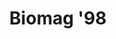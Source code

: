 ---
title: "Biomag '98"
project_id: 
conf_date: 1998-07-06
conference_id: ""
presenters:
   - peter_bandettini
summary: "Biomag &#39;98, Sendai, Japan"
file: /assets/presentations/
filename: 
layout: presentation
---